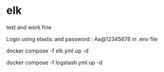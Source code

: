 # elk
test and work fine 

Login using elastic and password : Aa@12345678 in .env file


docker compose -f elk.yml up -d 

docker compose -f logstash.yml up -d 
